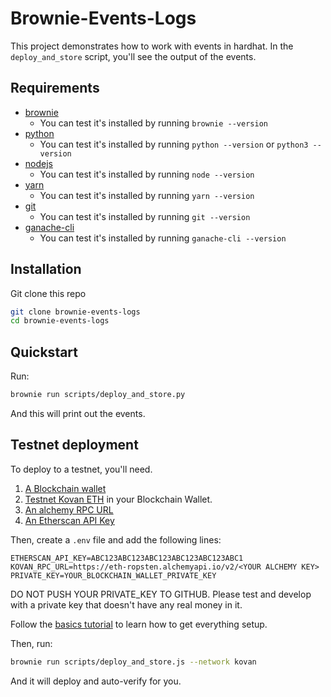 # Brownie-Events-Logs

This project demonstrates how to work with events in hardhat. In the `deploy_and_store` script, you'll see the output of the events. 

 ## Requirements

- [brownie](https://eth-brownie.readthedocs.io/en/stable/install.html)
  - You can test it's installed by running `brownie --version`
- [python](https://www.python.org/downloads/)
  - You can test it's installed by running `python --version` or `python3 --version`
- [nodejs](https://nodejs.org/en/download/)
  - You can test it's installed by running `node --version`
- [yarn](https://yarnpkg.com/)
  - You can test it's installed by running `yarn --version`
- [git](https://git-scm.com/downloads)
  - You can test it's installed by running `git --version`
- [ganache-cli](https://www.npmjs.com/package/ganache-cli)
  - You can test it's installed by running `ganache-cli --version`

## Installation

Git clone this repo

```sh
git clone brownie-events-logs
cd brownie-events-logs
```

## Quickstart

Run:
```sh
brownie run scripts/deploy_and_store.py
```

And this will print out the events.

## Testnet deployment

To deploy to a testnet, you'll need.

1. [A Blockchain wallet](https://metamask.io/)
2. [Testnet Kovan ETH](https://faucets.chain.link/) in your Blockchain Wallet.
3. [An alchemy RPC URL](https://www.alchemy.com/)
4. [An Etherscan API Key](https://etherscan.io/apis)

Then, create a `.env` file and add the following lines:
```
ETHERSCAN_API_KEY=ABC123ABC123ABC123ABC123ABC123ABC1
KOVAN_RPC_URL=https://eth-ropsten.alchemyapi.io/v2/<YOUR ALCHEMY KEY>
PRIVATE_KEY=YOUR_BLOCKCHAIN_WALLET_PRIVATE_KEY
```
DO NOT PUSH YOUR PRIVATE_KEY TO GITHUB. Please test and develop with a private key that doesn't have any real money in it. 

Follow the [basics tutorial](https://docs.chain.link/docs/beginners-tutorial/) to learn how to get everything setup. 

Then, run:

```sh
brownie run scripts/deploy_and_store.js --network kovan
```

And it will deploy and auto-verify for you. 
